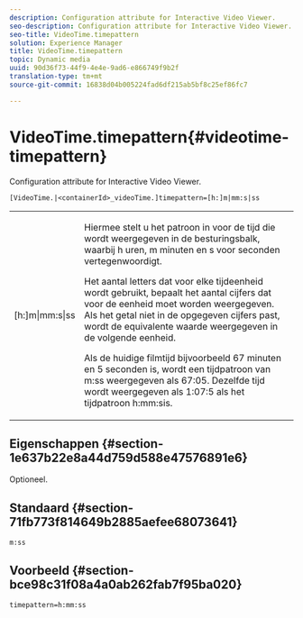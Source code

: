 ```yaml
---
description: Configuration attribute for Interactive Video Viewer.
seo-description: Configuration attribute for Interactive Video Viewer.
seo-title: VideoTime.timepattern
solution: Experience Manager
title: VideoTime.timepattern
topic: Dynamic media
uuid: 90d36f73-44f9-4e4e-9ad6-e866749f9b2f
translation-type: tm+mt
source-git-commit: 16838d04b005224fad6df215ab5bf8c25ef86fc7

---
```



# VideoTime.timepattern{#videotime-timepattern}

Configuration attribute for Interactive Video Viewer.

`[VideoTime.|<containerId>_videoTime.]timepattern=[h:]m|mm:s|ss`

<table id="table_441553CD34C94A58A9D7CBF772DEDDB6"> 
 <tbody> 
  <tr> 
   <td colname="col1"> <p> <span class="codeph"> [h:]m|mm:s|ss</span> </p> </td> 
   <td colname="col2"> <p> Hiermee stelt u het patroon in voor de tijd die wordt weergegeven in de besturingsbalk, waarbij <span class="codeph"> h</span> uren, <span class="codeph"> m</span> minuten en s <span class="codeph"></span> voor seconden vertegenwoordigt. </p> <p>Het aantal letters dat voor elke tijdeenheid wordt gebruikt, bepaalt het aantal cijfers dat voor de eenheid moet worden weergegeven. Als het getal niet in de opgegeven cijfers past, wordt de equivalente waarde weergegeven in de volgende eenheid. </p> <p>Als de huidige filmtijd bijvoorbeeld 67 minuten en 5 seconden is, wordt een tijdpatroon van <span class="codeph"> m:ss</span> weergegeven als 67:05. Dezelfde tijd wordt weergegeven als 1:07:5 als het tijdpatroon <span class="codeph"> h:mm:s</span>is. </p> </td> 
  </tr> 
 </tbody> 
</table>

## Eigenschappen {#section-1e637b22e8a44d759d588e47576891e6}

Optioneel.

## Standaard {#section-71fb773f814649b2885aefee68073641}

`m:ss`

## Voorbeeld {#section-bce98c31f08a4a0ab262fab7f95ba020}

```
timepattern=h:mm:ss
```

